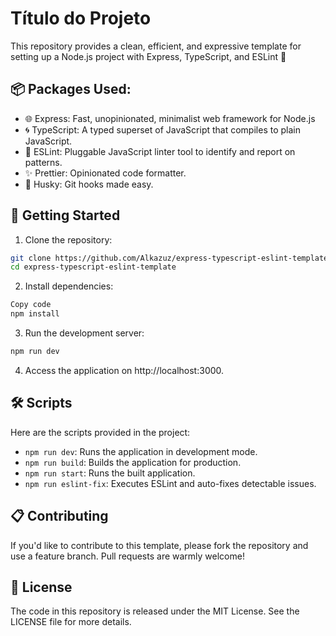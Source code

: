 
# Título do Projeto

This repository provides a clean, efficient, and expressive template for setting up a Node.js project with Express, TypeScript, and ESLint 🎉




## 📦 Packages Used:
- 🌐 Express: Fast, unopinionated, minimalist web framework for Node.js
- 🌀 TypeScript: A typed superset of JavaScript that compiles to plain JavaScript.
- 📏 ESLint: Pluggable JavaScript linter tool to identify and report on patterns.
- ✨ Prettier: Opinionated code formatter.
- 🐶 Husky: Git hooks made easy.
## 🔧 Getting Started
1. Clone the repository:
```bash
git clone https://github.com/Alkazuz/express-typescript-eslint-template.git
cd express-typescript-eslint-template
```
2. Install dependencies:
```bash
Copy code
npm install
```

3. Run the development server:

```bash
npm run dev
```

4. Access the application on http://localhost:3000.
## 🛠️ Scripts
Here are the scripts provided in the project:

- `npm run dev`: Runs the application in development mode.
- `npm run build`: Builds the application for production.
- `npm run start`: Runs the built application.
- `npm run eslint-fix`: Executes ESLint and auto-fixes detectable issues.
## 📋 Contributing
If you'd like to contribute to this template, please fork the repository and use a feature branch. Pull requests are warmly welcome!
## 📜 License
The code in this repository is released under the MIT License. See the LICENSE file for more details.
